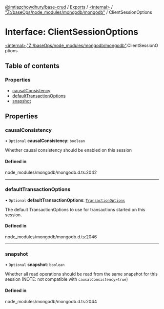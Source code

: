 [@imtiazchowdhury/base-crud](../README.md) / [Exports](../modules.md) / [\<internal\>](../modules/internal_.md) / ["Z:/baseOps/node\_modules/mongodb/mongodb"](../modules/internal_._Z__baseOps_node_modules_mongodb_mongodb_.md) / ClientSessionOptions

# Interface: ClientSessionOptions

[\<internal\>](../modules/internal_.md).["Z:/baseOps/node\_modules/mongodb/mongodb"](../modules/internal_._Z__baseOps_node_modules_mongodb_mongodb_.md).ClientSessionOptions

## Table of contents

### Properties

- [causalConsistency](internal_._Z__baseOps_node_modules_mongodb_mongodb_.ClientSessionOptions.md#causalconsistency)
- [defaultTransactionOptions](internal_._Z__baseOps_node_modules_mongodb_mongodb_.ClientSessionOptions.md#defaulttransactionoptions)
- [snapshot](internal_._Z__baseOps_node_modules_mongodb_mongodb_.ClientSessionOptions.md#snapshot)

## Properties

### causalConsistency

• `Optional` **causalConsistency**: `boolean`

Whether causal consistency should be enabled on this session

#### Defined in

node_modules/mongodb/mongodb.d.ts:2042

___

### defaultTransactionOptions

• `Optional` **defaultTransactionOptions**: [`TransactionOptions`](internal_._Z__baseOps_node_modules_mongodb_mongodb_.TransactionOptions.md)

The default TransactionOptions to use for transactions started on this session.

#### Defined in

node_modules/mongodb/mongodb.d.ts:2046

___

### snapshot

• `Optional` **snapshot**: `boolean`

Whether all read operations should be read from the same snapshot for this session (NOTE: not compatible with `causalConsistency=true`)

#### Defined in

node_modules/mongodb/mongodb.d.ts:2044

